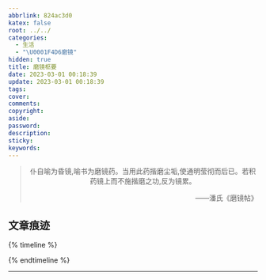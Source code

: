 ```yaml
---
abbrlink: 824ac3d0
katex: false
root: ../../
categories:
  - 生活
  - "\U0001F4D6磨镜"
hidden: true
title: 磨镜枢要
date: 2023-03-01 00:18:39
update: 2023-03-01 00:18:39
tags:
cover:
comments:
copyright:
aside:
password:
description:
sticky:
keywords:
---
```


> <center>仆自喻为昏镜,喻书为磨镜药。当用此药揩磨尘垢,使通明莹彻而后已。若积药镜上而不施揩磨之功,反为镜累。</center>
> <p align="right">——潘氏《磨镜帖》</p>
## 文章痕迹
{% timeline %}
<!-- timeline 2023-03-01-->
<!-- endtimeline -->
{% endtimeline %}

-----


